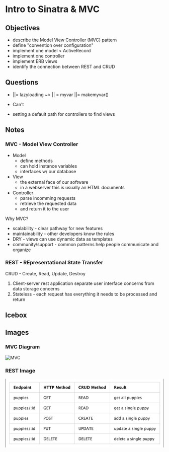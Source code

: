 # Intro to Sinatra & MVC

## Objectives

- describe the Model View Controller (MVC) pattern
- define "convention over configuration"
- implement one model < ActiveRecord
- implement one controller
- implement ERB views
- identify the connection between REST and CRUD

## Questions

- ||= lazyloading ~> || =
  myvar ||= makemyvar()
- <p> Can't </p>
- setting a default path for controllers to find views


## Notes

### MVC - Model View Controller
- Model
  - define methods
  - can hold instance variables
  - interfaces w/ our database
- View
  - the external face of our software
  - in a webserver this is usually an HTML documents
- Controller
  - parse incomming requests
  - retrieve the requested data
  - and return it to the user

Why MVC?

- scalability - clear pathway for new features
- maintainability - other developers know the rules
- DRY - views can use dynamic data as templates
- community/support - common patterns help people communicate and organize

### REST - REpresentational State Transfer

CRUD - Create, Read, Update, Destroy

1. Client-server rest application separate user interface concerns from data storage concerns
2. Stateless - each request has everything it needs to be processed and return


## Icebox

## Images

### MVC Diagram

![MVC](https://i.stack.imgur.com/jKOn7.jpg)

### REST Image

![REST](CRUDREST.png)
